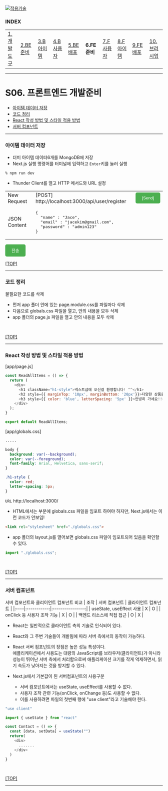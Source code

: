 [nextjs15]: readme.md
[![적용기술](https://skillicons.dev/icons?i=pr,nextjs,ts,react,vercel)][nextjs15]
 
### INDEX

<table>
  <tr>
    <td><a href="small_01.md">1.개발도구   </a></td>
    <td><a href="small_02.md">2.BE준비    </a></td>
    <td><a href="small_03.md">3.B아이템   </a></td>
    <td><a href="small_04.md">4.B사용자   </a></td>
    <td><a href="small_05.md">5.BE배포    </a></td>
    <td><b href="small_06.md">6.FE준비    </b></td>
    <td><a href="small_07.md">7.F사용자   </a></td>
    <td><a href="small_08.md">8.F아이템   </a></td>
    <td><a href="small_09.md">9.FE배포    </a></td>
    <td><a href="small_10.md">10.브러시업  </a></td>
  </tr>
</table>

---
# S06. 프론트엔드 개발준비
- [아이템 데이터 저장](#아이템-데이터-저장)
- [코드 정리](#코드-정리)
- [React 작성 방법 및 스타일 적용 방법](#react-작성-방법-및-스타일-적용-방법)
- [서버 컴포넌트](#서버-컴포넌트)

---
### 아이템 데이터 저장

- 더미 아이템 데이터6개를 MongoDB에 저장
- Next.js 실행 명령어를 터미널에 입력하고 `Enter`키를 눌러 실행
```shell
% npm run dev
```

- Thunder Client를 열고 HTTP 메서드와 URL 설정
<table>
  <tr>
    <td>New Request</td>
    <td>[POST] http://localhost:3000/api/user/register </td>
    <td>
      <button style="background-color: #4CAF50; color: white; padding: 10px 20px; border: none; border-radius: 5px;">
        [Send]
      </button>
    </td>
  </tr>
  <tr>
    <td>JSON Content</td>
    <td>
<pre>
{
  "name" : "Jace",
  "email" : "jacekim@gmail.com",
  "password" : "admin123"
}
</pre>
    </td>
    <td></td>
  </tr>
</table>


<button style="background-color: #4CAF50; color: white; padding: 10px 20px; border: none; border-radius: 5px;">
  전송
</button>

<br/>

[[TOP]](#index)

---
### 코드 정리

불필요한 코드를 삭제
  - 먼저 app 폴더 안에 있는 page.module.css를 파일마다 삭제
  - 다음으로 globals.css 파일을 열고, 안의 내용을 모두 삭제
  - app 폴더의 page.js 파일을 열고 안의 내용을 모두 삭제

<br/>

[[TOP]](#index)

---
### React 작성 방법 및 스타일 적용 방법

[app/page.js]
```js
const ReadAllItems = () => {
  return (
    <div>
      <h1 className="h1-style">넥스트샵에 오신걸 환영합니다! ^^</h1>
      <h2 style={{ marginTop: '10px', marginBottom: '20px'}}>다양한 상품을 준비하겠습니다.</h2>
      <h3 style={{ color: 'blue', letterSpacing: '5px' }}>안녕히 가세요!!</h3>
    </div>
  );
}

export default ReadAllItems;
```

[app/globals.css]
```css
.....

body {
  background: var(--background);
  color: var(--foreground);
  font-family: Arial, Helvetica, sans-serif;
}

.h1-style {
  color: red;
  letter-spacing: 5px;
}

```


`URL` http://localhost:3000/


- HTML에서는 <head> 부분에 globals.css 파일을 임포트 하여야 하지만, Next.js에서는 이런 코드가 안보임!
```html
<link rel="stylesheet" href="./globals.css">
```

- app 폴더의 layout.js를 열어보면 globals.css 파일이 임포트되어 있음을 확인할 수 있다. 
```js
import "./globals.css";

```


<br/>

[[TOP]](#index)

---
### 서버 컴포넌트

서버 컴포넌트와 클리이언트 컴포넌트 비교
| 조작 | 서버 컴포넌트 | 클라이언트 컴포넌트 |
|:----|:-----------:|:----------------:|
| useState, useEffect 사용  |  X  |  O  |
| onClick 등 사용자 조작 기능 |  X  |  O  |
| 백엔드 리소스에 직접 접근    |  O  |  X  |

- React는 일반적으로 클라이언트 측의 기술로 인식되어 있다. 
- React와 그 주변 기술들이 개발됨에 따라 서버 측에서의 동작이 가능하다. 
- React 서버 컴포넌트의 장점은 높은 성능 특성이다.  <br/>
  애플리케이션에서 사용도는 대량의 JavaScript를 브라우저(클라이언트)가 아니라 성능이 뛰어난 서버 측에서 처리함으로써 애플리케이션 크기를 작게 억제하면서, 읽기 속도가 낮아지는 것을 방지할 수 있다.

- Next.js에서 기본값이 된 서버컴포넌트의 사용구분
  - 서버 컴포넌트에서는 useState, useEffect를 사용할 수 없다. 
  - 사용자 조작 관련 기능(onClick, onChange 등)도 사용할 수 없다. 
  - 이를 사용하려면 파일의 첫번째 행에 "use client"라고 기술해야 한다. 

```js
"use client"

import { useState } from "react"

const Contact = () => {
  const [data, setData] = useState("")
  return(
    <div>
      .......
    </div>
  )
}
```

<br/>

[[TOP]](#index)

---
